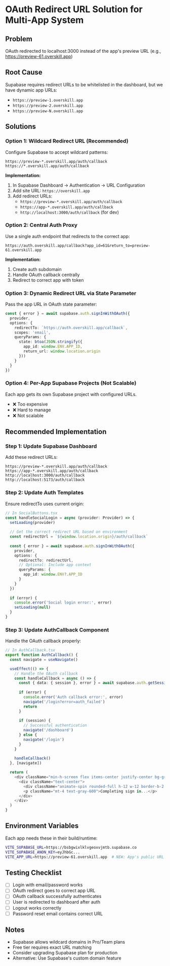 # OAuth Redirect URL Solution for Multi-App System

## Problem
OAuth redirected to localhost:3000 instead of the app's preview URL (e.g., https://preview-61.overskill.app)

## Root Cause
Supabase requires redirect URLs to be whitelisted in the dashboard, but we have dynamic app URLs:
- `https://preview-1.overskill.app`
- `https://preview-2.overskill.app`
- `https://preview-N.overskill.app`

## Solutions

### Option 1: Wildcard Redirect URL (Recommended)
Configure Supabase to accept wildcard patterns:
```
https://preview-*.overskill.app/auth/callback
https://*.overskill.app/auth/callback
```

**Implementation:**
1. In Supabase Dashboard → Authentication → URL Configuration
2. Add site URL: `https://overskill.app`
3. Add redirect URLs:
   - `https://preview-*.overskill.app/auth/callback`
   - `https://app-*.overskill.app/auth/callback`
   - `http://localhost:3000/auth/callback` (for dev)

### Option 2: Central Auth Proxy
Use a single auth endpoint that redirects to the correct app:
```
https://auth.overskill.app/callback?app_id=61&return_to=preview-61.overskill.app
```

**Implementation:**
1. Create auth subdomain
2. Handle OAuth callback centrally
3. Redirect to correct app with token

### Option 3: Dynamic Redirect URL via State Parameter
Pass the app URL in OAuth state parameter:

```typescript
const { error } = await supabase.auth.signInWithOAuth({
  provider,
  options: {
    redirectTo: `https://auth.overskill.app/callback`,
    scopes: 'email',
    queryParams: {
      state: btoa(JSON.stringify({
        app_id: window.ENV.APP_ID,
        return_url: window.location.origin
      }))
    }
  }
})
```

### Option 4: Per-App Supabase Projects (Not Scalable)
Each app gets its own Supabase project with configured URLs.
- ❌ Too expensive
- ❌ Hard to manage
- ❌ Not scalable

## Recommended Implementation

### Step 1: Update Supabase Dashboard
Add these redirect URLs:
```
https://preview-*.overskill.app/auth/callback
https://app-*.overskill.app/auth/callback
http://localhost:3000/auth/callback
http://localhost:5173/auth/callback
```

### Step 2: Update Auth Templates
Ensure redirectTo uses current origin:

```typescript
// In SocialButtons.tsx
const handleSocialLogin = async (provider: Provider) => {
  setLoading(provider)
  
  // Get the correct redirect URL based on environment
  const redirectUrl = `${window.location.origin}/auth/callback`
  
  const { error } = await supabase.auth.signInWithOAuth({
    provider,
    options: {
      redirectTo: redirectUrl,
      // Optional: Include app context
      queryParams: {
        app_id: window.ENV?.APP_ID
      }
    }
  })
  
  if (error) {
    console.error('Social login error:', error)
    setLoading(null)
  }
}
```

### Step 3: Update AuthCallback Component
Handle the OAuth callback properly:

```typescript
// In AuthCallback.tsx
export function AuthCallback() {
  const navigate = useNavigate()

  useEffect(() => {
    // Handle the OAuth callback
    const handleCallback = async () => {
      const { data: { session }, error } = await supabase.auth.getSession()
      
      if (error) {
        console.error('Auth callback error:', error)
        navigate('/login?error=auth_failed')
        return
      }
      
      if (session) {
        // Successful authentication
        navigate('/dashboard')
      } else {
        navigate('/login')
      }
    }
    
    handleCallback()
  }, [navigate])

  return (
    <div className="min-h-screen flex items-center justify-center bg-gray-50">
      <div className="text-center">
        <div className="animate-spin rounded-full h-12 w-12 border-b-2 border-indigo-600 mx-auto"></div>
        <p className="mt-4 text-gray-600">Completing sign in...</p>
      </div>
    </div>
  )
}
```

## Environment Variables
Each app needs these in their build/runtime:
```bash
VITE_SUPABASE_URL=https://bsbgwixlklvgeoxvjmtb.supabase.co
VITE_SUPABASE_ANON_KEY=eyJhbGc...
VITE_APP_URL=https://preview-61.overskill.app  # NEW: App's public URL
```

## Testing Checklist
- [ ] Login with email/password works
- [ ] OAuth redirect goes to correct app URL
- [ ] OAuth callback successfully authenticates
- [ ] User is redirected to dashboard after auth
- [ ] Logout works correctly
- [ ] Password reset email contains correct URL

## Notes
- Supabase allows wildcard domains in Pro/Team plans
- Free tier requires exact URL matching
- Consider upgrading Supabase plan for production
- Alternative: Use Supabase's custom domain feature